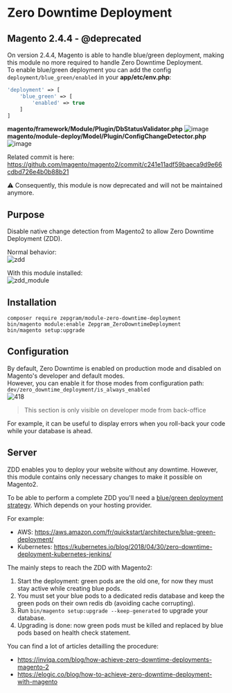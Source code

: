 # Zero Downtime Deployment #

## Magento 2.4.4 - @deprecated

On version 2.4.4, Magento is able to handle blue/green deployment, making this module no more required to handle Zero Downtime Deployment.<br>
To enable blue/green deployment you can add the config `deployment/blue_green/enabled` in your <b>app/etc/env.php</b>:
```php
'deployment' => [
    'blue_green' => [
        'enabled' => true
    ]
]
```

<b>magento/framework/Module/Plugin/DbStatusValidator.php</b>
![image](https://user-images.githubusercontent.com/16258478/161338149-52febed8-d9b9-4e95-ba9d-60b999627aa5.png)
<b>magento/module-deploy/Model/Plugin/ConfigChangeDetector.php</b>
![image](https://user-images.githubusercontent.com/16258478/161338272-f72b6d73-3763-42d4-a684-1450a47290b8.png)

Related commit is here: https://github.com/magento/magento2/commit/c241e11adf59baeca9d9e66cdbd726e4b0b88b21

&#9888; Consequently, this module is now deprecated and will not be maintained anymore.

## Purpose

Disable native change detection from Magento2 to allow Zero Downtime Deployment (ZDD).

Normal behavior:<br>
![zdd](https://user-images.githubusercontent.com/16258478/82318767-b361cd80-99d0-11ea-86f2-7b032ad29744.png)

With this module installed:<br>
![zdd_module](https://user-images.githubusercontent.com/16258478/82321492-32590500-99d5-11ea-9c84-53756715e8d7.png)

## Installation
```
composer require zepgram/module-zero-downtime-deployment
bin/magento module:enable Zepgram_ZeroDowntimeDeployment
bin/magento setup:upgrade
```

## Configuration

By default, Zero Downtime is enabled on production mode and disabled on Magento's developer and default modes.<br>
However, you can enable it for those modes from configuration path: `dev/zero_downtime_deployment/is_always_enabled`<br>
![418](https://user-images.githubusercontent.com/16258478/133935969-7b38f61f-67e2-486c-9dd6-a836688704d5.png)
> This section is only visible on developer mode from back-office

For example, it can be useful to display errors when you roll-back your code while your database is ahead.

## Server

ZDD enables you to deploy your website without any downtime.
However, this module contains only necessary changes to make it possible on Magento2.

To be able to perform a complete ZDD you'll need a 
<a href="https://www.google.com/search?q=blue+green+deployment+strategy&oq=blue+green+deployment+strategy">blue/green deployment strategy</a>.
Which depends on your hosting provider.

For example:
- AWS: https://aws.amazon.com/fr/quickstart/architecture/blue-green-deployment/
- Kubernetes: https://kubernetes.io/blog/2018/04/30/zero-downtime-deployment-kubernetes-jenkins/

The mainly steps to reach the ZDD with Magento2:
1. Start the deployment: green pods are the old one, for now they must stay active while creating blue pods.
1. You must set your blue pods to a dedicated redis database and keep the green pods on their own redis db (avoiding cache corrupting).
1. Run `bin/magento setup:upgrade --keep-generated` to upgrade your database.
1. Upgrading is done: now green pods must be killed and replaced by blue pods based on health check statement.

You can find a lot of articles detailling the procedure:
- https://inviqa.com/blog/how-achieve-zero-downtime-deployments-magento-2
- https://elogic.co/blog/how-to-achieve-zero-downtime-deployment-with-magento
